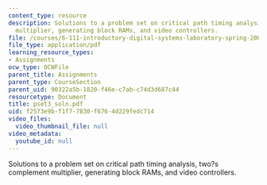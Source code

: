 ```yaml
---
content_type: resource
description: Solutions to a problem set on critical path timing analysis, two?s complement
  multiplier, generating block RAMs, and video controllers.
file: /courses/6-111-introductory-digital-systems-laboratory-spring-2006/f2573e9bf1f77830f6764d229fedc714_pset3_soln.pdf
file_type: application/pdf
learning_resource_types:
- Assignments
ocw_type: OCWFile
parent_title: Assignments
parent_type: CourseSection
parent_uid: 90322a5b-1820-f46e-c7ab-c74d3d687c44
resourcetype: Document
title: pset3_soln.pdf
uid: f2573e9b-f1f7-7830-f676-4d229fedc714
video_files:
  video_thumbnail_file: null
video_metadata:
  youtube_id: null
---
```

Solutions to a problem set on critical path timing analysis, two?s complement multiplier, generating block RAMs, and video controllers.

